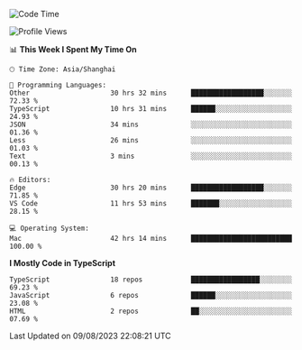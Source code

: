 <!--START_SECTION:waka-->
![Code Time](http://img.shields.io/badge/Code%20Time-4%2C944%20hrs%2052%20mins-blue)

![Profile Views](http://img.shields.io/badge/Profile%20Views-1-blue)

📊 **This Week I Spent My Time On** 

```text
🕑︎ Time Zone: Asia/Shanghai

💬 Programming Languages: 
Other                    30 hrs 32 mins      ██████████████████░░░░░░░   72.33 % 
TypeScript               10 hrs 31 mins      ██████░░░░░░░░░░░░░░░░░░░   24.93 % 
JSON                     34 mins             ░░░░░░░░░░░░░░░░░░░░░░░░░   01.36 % 
Less                     26 mins             ░░░░░░░░░░░░░░░░░░░░░░░░░   01.03 % 
Text                     3 mins              ░░░░░░░░░░░░░░░░░░░░░░░░░   00.13 % 

🔥 Editors: 
Edge                     30 hrs 20 mins      ██████████████████░░░░░░░   71.85 % 
VS Code                  11 hrs 53 mins      ███████░░░░░░░░░░░░░░░░░░   28.15 % 

💻 Operating System: 
Mac                      42 hrs 14 mins      █████████████████████████   100.00 % 
```

**I Mostly Code in TypeScript** 

```text
TypeScript               18 repos            █████████████████░░░░░░░░   69.23 % 
JavaScript               6 repos             ██████░░░░░░░░░░░░░░░░░░░   23.08 % 
HTML                     2 repos             ██░░░░░░░░░░░░░░░░░░░░░░░   07.69 % 
```




 Last Updated on 09/08/2023 22:08:21 UTC
<!--END_SECTION:waka-->
